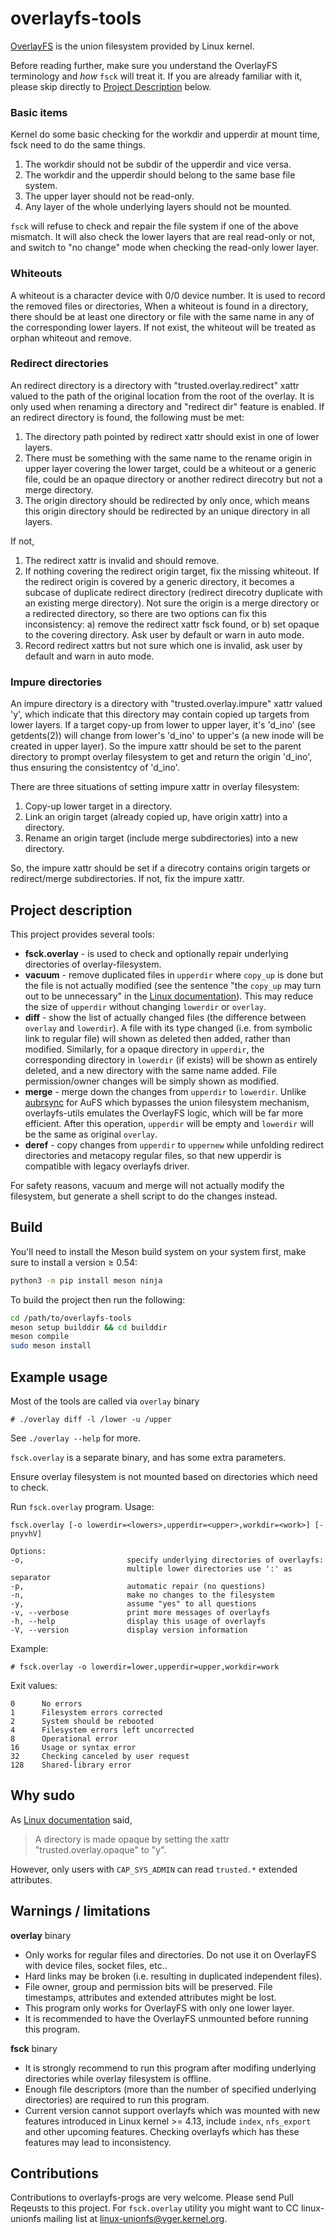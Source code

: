 # overlayfs-tools

[OverlayFS](https://www.kernel.org/doc/Documentation/filesystems/overlayfs.txt) is the union filesystem provided by Linux kernel.

Before reading further, make sure you understand the OverlayFS terminology and *how* `fsck` will treat it. If you are already familiar with it, please skip directly to [Project Description](#project-description) below.

### Basic items

Kernel do some basic checking for the workdir and upperdir at mount time, fsck
need to do the same things.

1) The workdir should not be subdir of the upperdir and vice versa.
2) The workdir and the upperdir should belong to the same base file system.
3) The upper layer should not be read-only.
4) Any layer of the whole underlying layers should not be mounted.

`fsck` will refuse to check and repair the file system if one of the above
mismatch. It will also check the lower layers that are real read-only or not,
and switch to "no change" mode when checking the read-only lower layer.

### Whiteouts

A whiteout is a character device with 0/0 device number. It is used to record
the removed files or directories, When a whiteout is found in a directory,
there should be at least one directory or file with the same name in any of the
corresponding lower layers. If not exist, the whiteout will be treated as orphan
whiteout and remove.

### Redirect directories

An redirect directory is a directory with "trusted.overlay.redirect" xattr
valued to the path of the original location from the root of the overlay. It
is only used when renaming a directory and "redirect dir" feature is enabled.
If an redirect directory is found, the following must be met:

1) The directory path pointed by redirect xattr should exist in one of lower
   layers.
2) There must be something with the same name to the rename origin in upper
   layer covering the lower target, could be a whiteout or a generic file,
   could be an opaque directory or another redirect direcotry but not a merge
   directory.
3) The origin directory should be redirected by only once, which means this
   origin directory should be redirected by an unique directory in all layers.

If not,
1) The redirect xattr is invalid and should remove.
2) If nothing covering the redirect origin target, fix the missing whiteout.
   If the redirect origin is covered by a generic directory, it becomes a
   subcase of duplicate redirect directory (redirect direcotry duplicate with
   an existing merge directory). Not sure the origin is a merge directory or
   a redirected directory, so there are two options can fix this inconsistency:
   a) remove the redirect xattr fsck found, or b) set opaque to the covering
   directory. Ask user by default or warn in auto mode.
3) Record redirect xattrs but not sure which one is invalid, ask user by
   default and warn in auto mode.

### Impure directories

An impure directory is a directory with "trusted.overlay.impure" xattr valued
'y', which indicate that this directory may contain copied up targets from lower
layers.
If a target copy-up from lower to upper layer, it's 'd_ino' (see getdents(2))
will change from lower's 'd_ino' to upper's (a new inode will be created in
upper layer). So the impure xattr should be set to the parent directory to
prompt overlay filesystem to get and return the origin 'd_ino', thus ensuring
the consistentcy of 'd_ino'.

There are three situations of setting impure xattr in overlay filesystem:
1) Copy-up lower target in a directory.
2) Link an origin target (already copied up, have origin xattr) into a
   directory.
3) Rename an origin target (include merge subdirectories) into a new
   directory.

So, the impure xattr should be set if a direcotry contains origin targets or
redirect/merge subdirectories. If not, fix the impure xattr.

## Project description

This project provides several tools:
- **fsck.overlay** - is used to check and optionally repair underlying directories of overlay-filesystem.
- **vacuum** - remove duplicated files in `upperdir` where `copy_up` is done but the file is not actually modified (see the sentence "the `copy_up` may turn out to be unnecessary" in the [Linux documentation](https://www.kernel.org/doc/Documentation/filesystems/overlayfs.txt)). This may reduce the size of `upperdir` without changing `lowerdir` or `overlay`.
- **diff** - show the list of actually changed files (the difference between `overlay` and `lowerdir`). A file with its type changed (i.e. from symbolic link to regular file) will shown as deleted then added, rather than modified. Similarly, for a opaque directory in `upperdir`, the corresponding directory in `lowerdir` (if exists) will be shown as entirely deleted, and a new directory with the same name added. File permission/owner changes will be simply shown as modified.
- **merge** - merge down the changes from `upperdir` to `lowerdir`. Unlike [aubrsync](http://aufs.sourceforge.net/aufs2/brsync/README.txt) for AuFS which bypasses the union filesystem mechanism, overlayfs-utils emulates the OverlayFS logic, which will be far more efficient. After this operation, `upperdir` will be empty and `lowerdir` will be the same as original `overlay`.
- **deref** - copy changes from `upperdir` to `uppernew` while unfolding redirect directories and metacopy regular files, so that new upperdir is compatible with legacy overlayfs driver.

For safety reasons, vacuum and merge will not actually modify the filesystem, but generate a shell script to do the changes instead.

## Build

You'll need to install the Meson build system on your system first, make sure to install a version ≥ 0.54:

``` bash 
python3 -m pip install meson ninja
```

To build the project then run the following:

``` bash
cd /path/to/overlayfs-tools
meson setup builddir && cd builddir
meson compile
sudo meson install
```

## Example usage

Most of the tools are called via `overlay` binary

    # ./overlay diff -l /lower -u /upper

See `./overlay --help` for more.

`fsck.overlay` is a separate binary, and has some extra parameters.

Ensure overlay filesystem is not mounted based on directories which need to check.

Run `fsck.overlay` program. Usage:

    fsck.overlay [-o lowerdir=<lowers>,upperdir=<upper>,workdir=<work>] [-pnyvhV]

    Options:
    -o,                       specify underlying directories of overlayfs:
                              multiple lower directories use ':' as separator
    -p,                       automatic repair (no questions)
    -n,                       make no changes to the filesystem
    -y,                       assume "yes" to all questions
    -v, --verbose             print more messages of overlayfs
    -h, --help                display this usage of overlayfs
    -V, --version             display version information

   Example:

    # fsck.overlay -o lowerdir=lower,upperdir=upper,workdir=work

Exit values:

    0      No errors
    1      Filesystem errors corrected
    2      System should be rebooted
    4      Filesystem errors left uncorrected
    8      Operational error
    16     Usage or syntax error
    32     Checking canceled by user request
    128    Shared-library error

## Why sudo

As [Linux documentation](https://www.kernel.org/doc/Documentation/filesystems/overlayfs.txt) said, 

> A directory is made opaque by setting the xattr "trusted.overlay.opaque" to "y".

However, only users with `CAP_SYS_ADMIN` can read `trusted.*` extended attributes.

## Warnings / limitations
**overlay** binary
- Only works for regular files and directories. Do not use it on OverlayFS with device files, socket files, etc..
- Hard links may be broken (i.e. resulting in duplicated independent files).
- File owner, group and permission bits will be preserved. File timestamps, attributes and extended attributes might be lost. 
- This program only works for OverlayFS with only one lower layer.
- It is recommended to have the OverlayFS unmounted before running this program.  

**fsck** binary
- It is strongly recommend to run this program after modifing underlying directories while overlay filesystem is offline.
- Enough file descriptors (more than the number of specified underlying directories) are required to run this program.
- Current version cannot support overlayfs which was mounted with new features introduced in Linux kernel >= 4.13, include `index`, `nfs_export` and other upcoming features. Checking overlayfs which has these features may lead to inconsistency.

## Contributions

Contributions to overlayfs-progs are very welcome.
Please send Pull Reqeusts to this project. For `fsck.overlay` utility you might want to CC linux-unionfs mailing list at linux-unionfs@vger.kernel.org.

